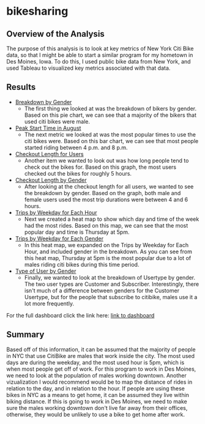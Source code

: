 # bikesharing
## Overview of the Analysis
The purpose of this analysis is to look at key metrics of New York Citi Bike data, so that I might be able to start a similar program for my hometown in Des Moines, Iowa. To do this, I used public bike data from New York, and used Tableau to visualized key metrics associated with that data. 

## Results
- [Breakdown by Gender](images/Gender_Breakdown.png)
    - The first thing we looked at was the breakdown of bikers by gender. Based on this pie chart, we can see that a majority of the bikers that used citi bikes were male. 
- [Peak Start Time in August](images/August_Peak_Hours.png)
    - The next metric we looked at was the most popular times to use the citi bikes were. Based on this bar chart, we can see that most people started riding between 4 p.m. and 8 p.m.
- [Checkout Length for Users](images/Checkout_Times_for_Users.png)
    - Another item we wanted to look out was how long people tend to check out the bikes for. Based on this graph, the most users checked out the bikes for roughly 5 hours.
- [Checkout Length by Gender](images/Checkout_Times_by_Gender.png)
    - After looking at the checkout length for all users, we wanted to see the breakdown by gender. Based on the graph, both male and female users used the most trip durations were between 4 and 6 hours.
- [Trips by Weekday for Each Hour](images/Trips_by_Weekday_for_Each_Hour.png)
    - Next we created a heat map to show which day and time of the week had the most rides. Based on this map, we can see that the most popular day and time is Thursday at 5pm. 
- [Trips by Weekday for Each Gender](images/Trips_by_Weekday_for_Each_Gender.png)
    - In this heat map, we expanded on the Trips by Weekday for Each Hour, and included gender in the breakdown. As you can see from this heat map, Thursday at 5pm is the most popular due to a lot of males riding citi bikes during this time period. 
- [Type of User by Gender](images/User_Trips_by_Gender.png)
    - Finally, we wanted to look at the breakdown of Usertype by gender. The two user types are Customer and Subscriber. Interestingly, there isn't much of a difference between genders for the Customer Usertype, but for the people that subscribe to citibike, males use it a lot more frequently. 

For the full dashboard click the link here: [link to dashboard](https://public.tableau.com/profile/michael.armour#!/vizhome/ModuleChallenge_16040156064550/Story1?publish=yes)

## Summary
Based off of this information, it can be assumed that the majority of people in NYC that use CitiBike are males that work inside the city. The most used days are during the weekday, and the most used hour is 5pm, which is when most people get off of work. For this program to work in Des Moines, we need to look at the population of males working downtown. 
Another vizualization I would recommend would be to map the distance of rides in relation to the day, and in relation to the hour. If people are using these bikes in NYC as a means to get home, it can be assumed they live within biking distance. If this is going to work in Des Moines, we need to make sure the males working downtown don't live far away from their offices, otherwise, they would be unlikely to use a bike to get home after work. 
